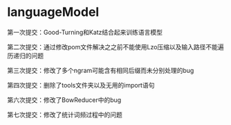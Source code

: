 # languageModel
第一次提交：Good-Turning和Katz结合起来训练语言模型

第二次提交：通过修改pom文件解决之之前不能使用Lzo压缩以及输入路径不能遍历递归的问题

第三次提交：修改了多个ngram可能含有相同后缀而未分别处理的bug

第四次提交：删除了tools文件夹以及无用的import语句



第六次提交：修改了BowReducer中的bug

第七次提交：修改了统计词频过程中的问题